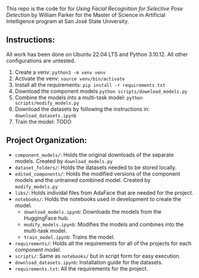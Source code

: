 This repo is the code for for *Using Facial Recognition for Selective Pose Detection* 
by William Parker for the Master of Science in Artificial Intelligence 
program at San José State University.

## Instructions:

All work has been done on Ubuntu 22.04 LTS and Python 3.10.12. All other configurations are untested.

1. Create a venv: `python3 -m venv venv`
2. Activate the venv: `source venv/bin/activate`
3. Install all the requirements: `pip install -r requirements.txt`
4. Download the component models `python scripts/download_models.py`
5. Combine the models into a multi-task model: `python scripts/modify_models.py`
6. Download the datasets by following the instructions in: `download_datasets.ipynb`
7. Train the model: TODO

## Project Organization:
- `component_models/`: Holds the original downloads of the separate models. Created by `download_models.py`
- `dataset_folders/`: Holds the datasets needed to be stored locally. 
- `edited_components/`: Holds the modified versions of the component models and the untrained combined model. Created by `modify_models.py`
- `libs/`: Holds individal files from AdaFace that are needed for the project.
- `notebooks/`: Holds the notebooks used in development to create the model.
  - `download_models.ipynb`: Downloads the models from the HuggingFace hub.
  - `modify_models.ipynb`: Modifies the models and combines into the multi-task model.
  - `train_model.ipynb`: Trains the model.
- `requirements/`: Holds all the requirements for all of the projects for each component model.
- `scripts/`: Same as `notebooks/` but in script form for easy execution.
- `download_datasets.ipynb`: Installation guide for the datasets.
- `requirements.txt`: All the requirements for the project.